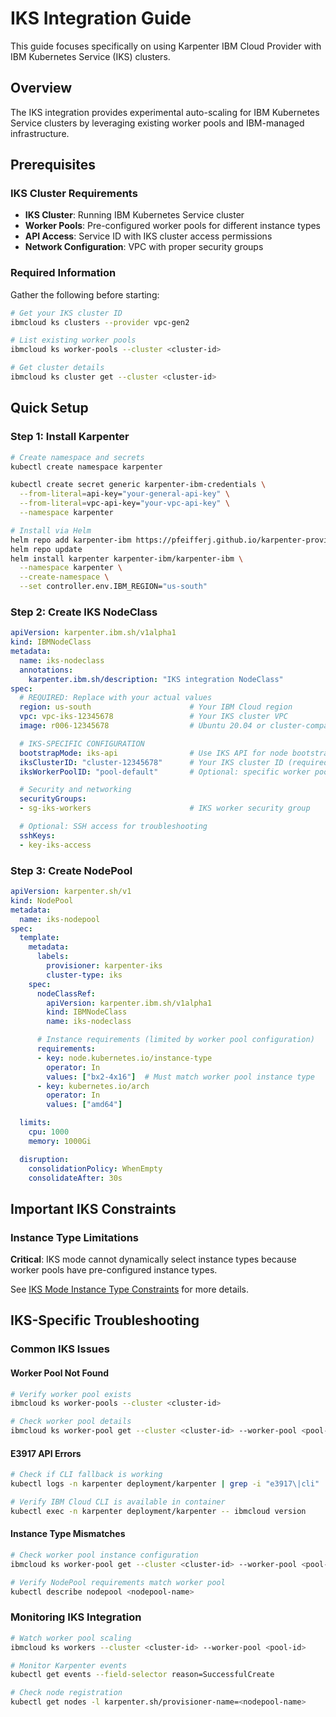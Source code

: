 # IKS Integration Guide

This guide focuses specifically on using Karpenter IBM Cloud Provider with IBM Kubernetes Service (IKS) clusters.

## Overview

The IKS integration provides experimental auto-scaling for IBM Kubernetes Service clusters by leveraging existing worker pools and IBM-managed infrastructure.

## Prerequisites

### IKS Cluster Requirements
- **IKS Cluster**: Running IBM Kubernetes Service cluster
- **Worker Pools**: Pre-configured worker pools for different instance types
- **API Access**: Service ID with IKS cluster access permissions
- **Network Configuration**: VPC with proper security groups

### Required Information
Gather the following before starting:
```bash
# Get your IKS cluster ID
ibmcloud ks clusters --provider vpc-gen2

# List existing worker pools
ibmcloud ks worker-pools --cluster <cluster-id>

# Get cluster details
ibmcloud ks cluster get --cluster <cluster-id>
```

## Quick Setup

### Step 1: Install Karpenter
```bash
# Create namespace and secrets
kubectl create namespace karpenter

kubectl create secret generic karpenter-ibm-credentials \
  --from-literal=api-key="your-general-api-key" \
  --from-literal=vpc-api-key="your-vpc-api-key" \
  --namespace karpenter

# Install via Helm
helm repo add karpenter-ibm https://pfeifferj.github.io/karpenter-provider-ibm-cloud
helm repo update
helm install karpenter karpenter-ibm/karpenter-ibm \
  --namespace karpenter \
  --create-namespace \
  --set controller.env.IBM_REGION="us-south"
```

### Step 2: Create IKS NodeClass
```yaml
apiVersion: karpenter.ibm.sh/v1alpha1
kind: IBMNodeClass
metadata:
  name: iks-nodeclass
  annotations:
    karpenter.ibm.sh/description: "IKS integration NodeClass"
spec:
  # REQUIRED: Replace with your actual values
  region: us-south                      # Your IBM Cloud region
  vpc: vpc-iks-12345678                 # Your IKS cluster VPC
  image: r006-12345678                  # Ubuntu 20.04 or cluster-compatible image

  # IKS-SPECIFIC CONFIGURATION
  bootstrapMode: iks-api                # Use IKS API for node bootstrapping
  iksClusterID: "cluster-12345678"      # Your IKS cluster ID (required for iks-api mode)
  iksWorkerPoolID: "pool-default"       # Optional: specific worker pool

  # Security and networking
  securityGroups:
  - sg-iks-workers                      # IKS worker security group

  # Optional: SSH access for troubleshooting
  sshKeys:
  - key-iks-access
```

### Step 3: Create NodePool
```yaml
apiVersion: karpenter.sh/v1
kind: NodePool
metadata:
  name: iks-nodepool
spec:
  template:
    metadata:
      labels:
        provisioner: karpenter-iks
        cluster-type: iks
    spec:
      nodeClassRef:
        apiVersion: karpenter.ibm.sh/v1alpha1
        kind: IBMNodeClass
        name: iks-nodeclass

      # Instance requirements (limited by worker pool configuration)
      requirements:
      - key: node.kubernetes.io/instance-type
        operator: In
        values: ["bx2-4x16"]  # Must match worker pool instance type
      - key: kubernetes.io/arch
        operator: In
        values: ["amd64"]

  limits:
    cpu: 1000
    memory: 1000Gi

  disruption:
    consolidationPolicy: WhenEmpty
    consolidateAfter: 30s
```

## Important IKS Constraints

### Instance Type Limitations
**Critical**: IKS mode cannot dynamically select instance types because worker pools have pre-configured instance types.

See [IKS Mode Instance Type Constraints](limitations.md#iks-mode-instance-type-constraints) for more details.

## IKS-Specific Troubleshooting

### Common IKS Issues

#### Worker Pool Not Found
```bash
# Verify worker pool exists
ibmcloud ks worker-pools --cluster <cluster-id>

# Check worker pool details
ibmcloud ks worker-pool get --cluster <cluster-id> --worker-pool <pool-id>
```

#### E3917 API Errors
```bash
# Check if CLI fallback is working
kubectl logs -n karpenter deployment/karpenter | grep -i "e3917\|cli"

# Verify IBM Cloud CLI is available in container
kubectl exec -n karpenter deployment/karpenter -- ibmcloud version
```

#### Instance Type Mismatches
```bash
# Check worker pool instance configuration
ibmcloud ks worker-pool get --cluster <cluster-id> --worker-pool <pool-id> --output json

# Verify NodePool requirements match worker pool
kubectl describe nodepool <nodepool-name>
```

### Monitoring IKS Integration
```bash
# Watch worker pool scaling
ibmcloud ks workers --cluster <cluster-id> --worker-pool <pool-id>

# Monitor Karpenter events
kubectl get events --field-selector reason=SuccessfulCreate

# Check node registration
kubectl get nodes -l karpenter.sh/provisioner-name=<nodepool-name>
```
